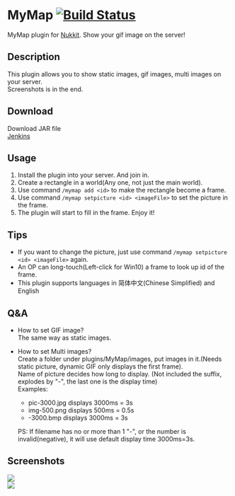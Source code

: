 # MyMap [![Build Status](https://travis-ci.org/Him188/MyMap.svg?branch=master)](https://travis-ci.org/Him188/MyMap)

MyMap plugin for [Nukkit](https://github.com/nukkit/nukkit). Show your gif image on the server!

## Description

This plugin allows you to show static images, gif images, multi images
on your server.  
Screenshots is in the end.

## Download

Download JAR file  
[Jenkins](http://repo.him188.moe:8080/job/mymap/)

## Usage

1. Install the plugin into your server. And join in.
2. Create a rectangle in a world(Any one, not just the main world).
3. Use command `/mymap add <id>` to make the rectangle become a frame.
4. Use command `/mymap setpicture <id> <imageFile>` to set the picture
   in the frame.
5. The plugin will start to fill in the frame. Enjoy it!

## Tips

- If you want to change the picture, just use command `/mymap setpicture <id> <imageFile>` again.
- An OP can long-touch(Left-click for Win10) a frame to look up id of the frame.
- This plugin supports languages in 简体中文(Chinese Simplified) and English

## Q&A

- How to set GIF image?  
  The same way as static images.
- How to set Multi images?  
  Create a folder under plugins/MyMap/images, put images in it.(Needs static picture, dynamic GIF only displays the first frame).  
  Name of picture decides how long to display. (Not included the suffix, explodes by "-", the last one is the display time)  
  Examples:
  - pic-3000.jpg  displays 3000ms = 3s
  - img-500.png  displays 500ms = 0.5s
  - -3000.bmp  displays 3000ms = 3s

  PS: If filename has no or more than 1 "-", or the number is invalid(negative), it will use default display time 3000ms=3s.

## Screenshots

![](images/MyMap-GIF.gif)  
![](images/MyMap-STATIC.jpg)
